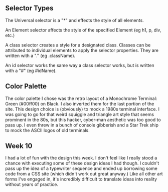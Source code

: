 ## **Selector Types** ##

The Universal selector is a "*" and effects the style of all elements.

An Element selector affects the style of the specified Element (eg h1, p, div, etc.)

A class selector creates a style for a designated class. Classes can be attributed to individual elements to apply the selector properties. They are written with a "." (eg .className).

An id selector works the same way a class selector works, but is written with a "#" (eg #idName).

## **Color Palette** ##

The color palette I chose was the retro layout of a Monochrome Terminal: Green (#00ff00) on Black. I also inverted them for the last portion of the site. This design choice is (obviously) to mock a 1980s terminal interface. I was going to go for that weird squiggle and triangle art style that seems prominent in the 80s, but this hacker, cyber-man aesthetic was too good to pass up. I even threw in a bunch of console gibberish and a Star Trek ship to mock the ASCII logos of old terminals.

## **Week 10** ##

I had a lot of fun with the design this week. I don't feel like I really stood a chance with executing some of these design ideas I had though. I couldn't pass up the idea of a typewriter sequence and ended up borrowing some code from a CSS site (which didn't work out great anyway.) Like all other art forms I've engaged in, it's incredibly difficult to translate ideas into reality without years of practice.
